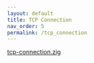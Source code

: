 ```yaml
---
layout: default
title: TCP Connection
nav_order: 5
permalink: /tcp_connection
---
```


[tcp-connection.zig](src/tcp-connection.zig)
